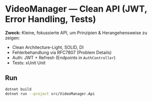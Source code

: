 # VideoManager — Clean API (JWT, Error Handling, Tests)

**Zweck:** Kleine, fokussierte API, um Prinzipien & Herangehensweise zu zeigen:
- Clean Architecture-Light, SOLID, DI
- Fehlerbehandlung via RFC7807 (Problem Details)
- Auth: JWT + Refresh (Endpoints in `AuthController`)
- Tests: xUnit Unit 

## Run
```bash
dotnet build
dotnet run --project src/VideoManager.Api
